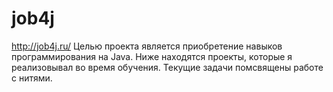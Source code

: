 
# job4j
http://job4j.ru/
Целью проекта является приобретение навыков программирования на Java.
Ниже находятся проекты, которые я реализовывал во время обучения.
Текущие задачи помсвящены работе с нитями.